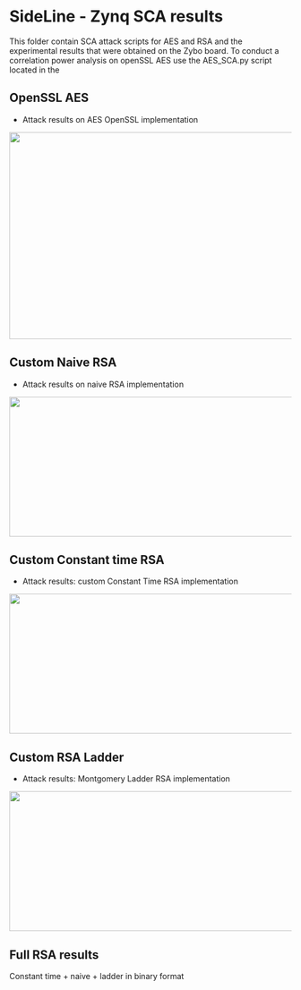 # SideLine - Zynq SCA results

This folder contain SCA attack scripts for AES and RSA and the experimental results that were obtained on the Zybo board.
To conduct a correlation power analysis on openSSL AES use the AES_SCA.py script located in the 
## OpenSSL AES

- Attack results on AES OpenSSL implementation

<p align="center">
<img src="https://user-images.githubusercontent.com/67143135/88479697-424f1100-cf51-11ea-8a23-002140716dde.png" width="600" height="370">
</p>

## Custom Naive RSA

- Attack results on naive RSA implementation

<p align="center">
<img src="https://user-images.githubusercontent.com/67143135/91450799-fc050e80-e87c-11ea-8802-e4068d0c06e4.png" width="700" height="250">
</p>

## Custom Constant time RSA

- Attack results: custom Constant Time RSA implementation

<p align="center">
<img src="https://user-images.githubusercontent.com/67143135/91450793-fad3e180-e87c-11ea-93f8-aa620d8efda4.png" width="700" height="250">
</p>

## Custom RSA Ladder

- Attack results: Montgomery Ladder RSA implementation

<p align="center">
<img src="https://user-images.githubusercontent.com/67143135/91450797-fb6c7800-e87c-11ea-8685-8dd261664c61.png" width="700" height="250">
</p>

## Full RSA results
Constant time + naive + ladder in binary format


